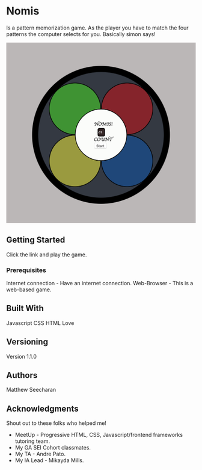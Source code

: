 # Nomis

Is a pattern memorization game. As the player you have to match the four patterns the computer selects for you. Basically simon says!

![Nomis](https://raw.githubusercontent.com/mattpheus/normis/master/Nomis_image.png)

## Getting Started
Click the link and play the game.

### Prerequisites
Internet connection - Have an internet connection.
Web-Browser - This is a web-based game.


## Built With
Javascript
CSS
HTML
Love

## Versioning

Version 1.1.0

## Authors

Matthew Seecharan


## Acknowledgments
Shout out to these folks who helped me!

* MeetUp - Progressive HTML, CSS, Javascript/frontend frameworks tutoring team.
* My GA SEI Cohort classmates.
* My TA - Andre Pato.
* My IA Lead - Mikayda Mills.
